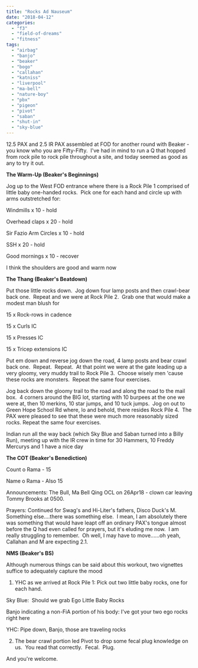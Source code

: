 ```yaml
---
title: "Rocks Ad Nauseum"
date: "2018-04-12"
categories: 
  - "f3"
  - "field-of-dreams"
  - "fitness"
tags: 
  - "airbag"
  - "banjo"
  - "beaker"
  - "bogo"
  - "callahan"
  - "katniss"
  - "liverpool"
  - "ma-bell"
  - "nature-boy"
  - "pbx"
  - "pigeon"
  - "pivot"
  - "saban"
  - "shut-in"
  - "sky-blue"
---
```


12.5 PAX and 2.5 IR PAX assembled at FOD for another round with Beaker - you know who you are Fifty-Fifty.  I've had in mind to run a Q that hopped from rock pile to rock pile throughout a site, and today seemed as good as any to try it out.

**The Warm-Up (Beaker's Beginnings)**

Jog up to the West FOD entrance where there is a Rock Pile 1 comprised of little baby one-handed rocks.  Pick one for each hand and circle up with arms outstretched for:

Windmills x 10 - hold

Overhead claps x 20 - hold

Sir Fazio Arm Circles x 10 - hold

SSH x 20 - hold

Good mornings x 10 - recover

I think the shoulders are good and warm now

**The Thang (Beaker's Beatdown)**

Put those little rocks down.  Jog down four lamp posts and then crawl-bear back one.  Repeat and we were at Rock Pile 2.  Grab one that would make a modest man blush for

15 x Rock-rows in cadence

15 x Curls IC

15 x Presses IC

15 x Tricep extensions IC

Put em down and reverse jog down the road, 4 lamp posts and bear crawl back one.  Repeat.  Repeat.  At that point we were at the gate leading up a very gloomy, very muddy trail to Rock Pile 3.  Choose wisely men 'cause these rocks are monsters.  Repeat the same four exercises.

Jog back down the gloomy trail to the road and along the road to the mail box.  4 corners around the BIG lot, starting with 10 burpees at the one we were at, then 10 merkins, 10 star jumps, and 10 tuck jumps.  Jog on out to Green Hope School Rd where, lo and behold, there resides Rock Pile 4.  The PAX were pleased to see that these were much more reasonably sized rocks. Repeat the same four exercises.

Indian run all the way back (which Sky Blue and Saban turned into a Billy Run), meeting up with the IR crew in time for 30 Hammers, 10 Freddy Mercurys and 1 have a nice day

**The COT (Beaker's Benediction)**

Count o Rama - 15

Name o Rama - Also 15

Announcements: The Bull, Ma Bell Qing OCL on 26Apr18 - clown car leaving Tommy Brooks at 0500.

Prayers: Continued for Swag's and Hi-Liter's fathers, Disco Duck's M.  Something else....there was something else.  I mean, I am absolutely there was something that would have leapt off an ordinary PAX's tongue almost before the Q had even called for prayers, but it's eluding me now.  I am really struggling to remember.  Oh well, I may have to move......oh yeah, Callahan and M are expecting 2.1.

**NMS (Beaker's BS)**

Although numerous things can be said about this workout, two vignettes suffice to adequately capture the mood

1) YHC as we arrived at Rock Pile 1: Pick out two little baby rocks, one for each hand.

Sky Blue:  Should we grab Ego Little Baby Rocks

Banjo indicating a non-FiA portion of his body: I've got your two ego rocks right here

YHC: Pipe down, Banjo, those are traveling rocks

2) The bear crawl portion led Pivot to drop some fecal plug knowledge on us.  You read that correctly.  Fecal.  Plug.

And you're welcome.
